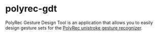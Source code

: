 # polyrec-gdt

PolyRec Gesture Design Tool is an application that allows you to easily design gesture sets for the
[PolyRec unistroke gesture recognizer](https://github.com/cluelab/polyrec).
